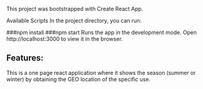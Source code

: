 This project was bootstrapped with Create React App.

Available Scripts
In the project directory, you can run:

###npm install
###npm start
Runs the app in the development mode.
Open http://localhost:3000 to view it in the browser.

## Features:

This is a one page react application where it shows the season (summer or winter) by obtaining the GEO location of the specific use. 